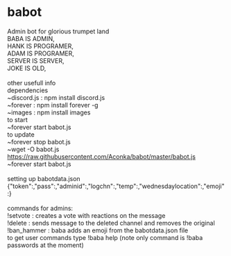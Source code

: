 # babot
Admin bot for glorious trumpet land<br/>
BABA IS ADMIN, <br/>
HANK IS PROGRAMER, <br/>
ADAM IS PROGRAMER, <br/>
SERVER IS SERVER, <br/>
JOKE IS OLD, <br/>
<br/>
other usefull info <br/>
dependencies <br/>
~discord.js : npm install discord.js <br/>
~forever : npm install forever -g <br/>
~images : npm install images <br/>
to start <br/>
~forever start babot.js <br/>
to update <br/>
~forever stop babot.js <br/>
~wget -O babot.js https://raw.githubusercontent.com/Aconka/babot/master/babot.js <br/>
~forever start babot.js <br/>
<br/>
setting up babotdata.json
{"token":<bot token as string>,"pass":<response for password command as string>,"adminid":<admin id as string>,"logchn":<log chanel id as string>,"temp":<temp file location as string>,"wednesdaylocation":<location of data unpacked from FrogHolidays.zip as string>,"emoji":<server ban emoji>}<br/>
<br/>
commands for admins:<br/>
!setvote <msg ID> : creates a vote with reactions on the message<br/>
!delete <msg ID> : sends message to the deleted channel and removes the original<br/>
!ban_hammer <msg ID> : baba adds an emoji from the babotdata.json file<br/>
to get user commands type !baba help (note only command  is !baba passwords at the moment)
